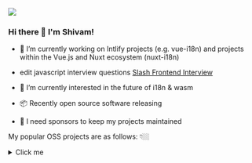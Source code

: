 ![]([https://github.com/nexcodeacademy/frontend-interview/blob/main/nexcodebanner.png?raw=true](https://github.com/codewithshivamk/codewithshivamk/blob/main/Savio%20Header.png?raw=true)](https://github.com/codewithshivamk/codewithshivamk/blob/main/Savio%20Header.png?raw=true))
### Hi there 👋 I'm Shivam!  
  

- 🏃 I’m currently working on Intlify projects (e.g. vue-i18n) and projects within the Vue.js and Nuxt ecosystem (nuxt-i18n)
  
- edit javascript interview questions [Slash Frontend Interview](https://www.somewebsite.com "somewebsite's Homepage")

- 🌱 I’m currently interested in the future of i18n & wasm  
  

- 📦 Recently open source software releasing
  
- 💖 I need sponsors to keep my projects maintained
  

My popular OSS projects are as follows: 👇🏼  

<details>
  <summary>Click me</summary>
  
  ### Heading
  1. Foo
  2. Bar
     * Baz
     * Qux

  ### Some Javascript
  ```js
  function logSomething(something) {
    console.log('Something', something);
  }
  ```
</details>
  
